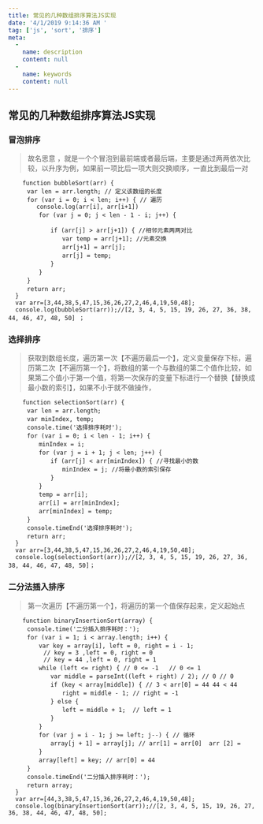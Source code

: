 ```yaml
---
title: 常见的几种数组排序算法JS实现
date: '4/1/2019 9:14:36 AM '
tag: ['js', 'sort', '排序']
meta:
  -
    name: description
    content: null
  -
    name: keywords
    content: null
---
```

## 常见的几种数组排序算法JS实现

### 冒泡排序

> 故名思意 ，就是一个个冒泡到最前端或者最后端，主要是通过两两依次比较，以升序为例，如果前一项比后一项大则交换顺序，一直比到最后一对 

		function bubbleSort(arr) {
	  　　var len = arr.length; // 定义该数组的长度
	  　　for (var i = 0; i < len; i++) { // 遍历
	        console.log(arr[i], arr[i+1])
	  　　　　for (var j = 0; j < len - 1 - i; j++) {
	              
	  　　　　　　if (arr[j] > arr[j+1]) { //相邻元素两两对比
	  　　　　　　　　var temp = arr[j+1]; //元素交换
	  　　　　　　　　arr[j+1] = arr[j];
	  　　　　　　　　arr[j] = temp;
	  　　　　　　}
	  　　　　}
	  　　}
	  　　return arr;
	  }
	  var arr=[3,44,38,5,47,15,36,26,27,2,46,4,19,50,48];
	  console.log(bubbleSort(arr));//[2, 3, 4, 5, 15, 19, 26, 27, 36, 38, 44, 46, 47, 48, 50] ；

### 选择排序 

> 获取到数组长度，遍历第一次【不遍历最后一个】，定义变量保存下标，遍历第二次【不遍历第一个】，将数组的第一个与数组的第二个值作比较，如果第二个值小于第一个值，将第一次保存的变量下标进行一个替换【替换成最小数的索引】，如果不小于就不做操作，


		function selectionSort(arr) {
	  　　var len = arr.length;
	  　　var minIndex, temp;
	  　　console.time('选择排序耗时');
	  　　for (var i = 0; i < len - 1; i++) {
	  　　　　minIndex = i;
	  　　　　for (var j = i + 1; j < len; j++) {
	  　　　　　　if (arr[j] < arr[minIndex]) { //寻找最小的数
	  　　　　　　　　minIndex = j; //将最小数的索引保存
	  　　　　　　}
	  　　　　}
	  　　　　temp = arr[i];
	  　　　　arr[i] = arr[minIndex];
	  　　　　arr[minIndex] = temp;
	  　　}
	  　　console.timeEnd('选择排序耗时');
	  　　return arr;
	  }
	  var arr=[3,44,38,5,47,15,36,26,27,2,46,4,19,50,48];
	  console.log(selectionSort(arr));//[2, 3, 4, 5, 15, 19, 26, 27, 36, 38, 44, 46, 47, 48, 50]；

### 二分法插入排序

> 第一次遍历【不遍历第一个】，将遍历的第一个值保存起来，定义起始点


		function binaryInsertionSort(array) {
	  　　console.time('二分插入排序耗时：');
	  　　for (var i = 1; i < array.length; i++) {
	  　　　　var key = array[i], left = 0, right = i - 1;
	          // key = 3 ,left = 0, right = 0
	          // key = 44 ,left = 0, right = 1
	  　　　　while (left <= right) { // 0 <= -1   // 0 <= 1
	  　　　　　　var middle = parseInt((left + right) / 2); // 0 // 0
	  　　　　　　if (key < array[middle]) { // 3 < arr[0] = 44 44 < 44
	  　　　　　　　　right = middle - 1; // right = -1
	  　　　　　　} else {
	  　　　　　　　　left = middle + 1;  // left = 1
	  　　　　　　}
	  　　　　}
	  　　　　for (var j = i - 1; j >= left; j--) { // 循环 
	  　　　　　　array[j + 1] = array[j]; // arr[1] = arr[0]  arr [2] = 
	  　　　　}
	  　　　　array[left] = key; // arr[0] = 44
	  　　}
	  　　console.timeEnd('二分插入排序耗时：');
	  　　return array;
	  }
	  var arr=[44,3,38,5,47,15,36,26,27,2,46,4,19,50,48];
	  console.log(binaryInsertionSort(arr));//[2, 3, 4, 5, 15, 19, 26, 27, 36, 38, 44, 46, 47, 48, 50];


### 